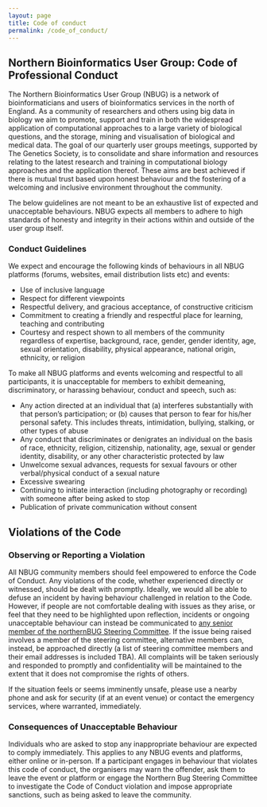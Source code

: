 ```yaml
---
layout: page
title: Code of conduct
permalink: /code_of_conduct/
---
```


## Northern Bioinformatics User Group: Code of Professional Conduct 
 
The Northern Bioinformatics User Group (NBUG) is a network of bioinformaticians and users of bioinformatics services in the north of England. As a community of researchers and others using big data in biology we aim to promote, support and train in both the widespread application of computational approaches to a large variety of biological questions, and the storage, mining and visualisation of biological and medical data. The goal of our quarterly user groups meetings, supported by The Genetics Society, is to consolidate and share information and resources relating to the latest research and training in computational biology approaches and the application thereof. These aims are best achieved if there is mutual trust based upon honest behaviour and the fostering of a welcoming and inclusive environment throughout the community. 
 
The below guidelines are not meant to be an exhaustive list of expected and unacceptable behaviours. NBUG expects all members to adhere to high standards of honesty and integrity in their actions within and outside of the user group itself. 

### Conduct Guidelines 
 
We expect and encourage the following kinds of behaviours in all NBUG platforms (forums, websites, email distribution lists etc) and events: 
- Use of inclusive language 
- Respect for different viewpoints 
- Respectful delivery, and gracious acceptance, of constructive criticism 
- Commitment to creating a friendly and respectful place for learning, teaching and contributing
- Courtesy and respect shown to all members of the community regardless of expertise, background, race, gender, gender identity, age, sexual orientation, disability, physical appearance, national origin, ethnicity, or religion
 
To make all NBUG platforms and events welcoming and respectful to all participants, it is unacceptable for members to exhibit demeaning, discriminatory, or harassing behaviour, conduct and speech, such as: 
- Any action directed at an individual that (a) interferes substantially with that person’s participation; or (b) causes that person to fear for his/her personal safety. This includes threats, intimidation, bullying, stalking, or other types of abuse
- Any conduct that discriminates or denigrates an individual on the basis of race, ethnicity, religion, citizenship, nationality, age, sexual or gender identity, disability, or any other characteristic protected by law 
- Unwelcome sexual advances, requests for sexual favours or other verbal/physical conduct of a sexual nature
- Excessive swearing
- Continuing to initiate interaction (including photography or recording) with someone after being asked to stop
- Publication of private communication without consent
 
## Violations of the Code
 
### Observing or Reporting a Violation
 
All NBUG community members should feel empowered to enforce the Code of Conduct. Any violations of the code, whether experienced directly or witnessed, should be dealt with promptly. Ideally, we would all be able to defuse an incident by having behaviour challenged in relation to the Code. However, if people are not comfortable dealing with issues as they arise, or feel that they need to be highlighted upon reflection, incidents or ongoing unacceptable behaviour can instead be communicated to [any senior member of the northernBUG Steering Committee](https://northernbug.github.io/members/). If the issue being raised involves a member of the steering committee, alternative members can, instead, be approached directly (a list of steering committee members and their email addresses is included TBA). All complaints will be taken seriously and responded to promptly and confidentiality will be maintained to the extent that it does not compromise the rights of others.
 
If the situation feels or seems imminently unsafe, please use a nearby phone and ask for security (if at an event venue) or contact the emergency services, where warranted, immediately. 
 
### Consequences of Unacceptable Behaviour
 
Individuals who are asked to stop any inappropriate behaviour are expected to comply immediately. This applies to any NBUG events and platforms, either online or in-person. If a participant engages in behaviour that violates this code of conduct, the organisers may warn the offender, ask them to leave the event or platform or engage the Northern Bug Steering Committee to investigate the Code of Conduct violation and impose appropriate sanctions, such as being asked to leave the community.
